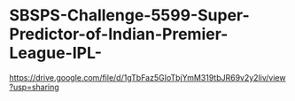 # SBSPS-Challenge-5599-Super-Predictor-of-Indian-Premier-League-IPL-
https://drive.google.com/file/d/1gTbFaz5GIoTbjYmM319tbJR69v2y2liv/view?usp=sharing
